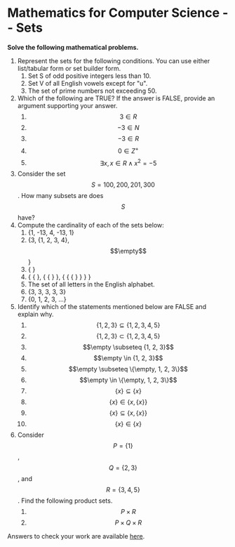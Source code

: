 # Mathematics for Computer Science -- Sets

<script src="https://cdn.mathjax.org/mathjax/latest/MathJax.js?config=TeX-AMS-MML_HTMLorMML" type="text/javascript"></script>

**Solve the following mathematical problems.**

1. Represent the sets for the following conditions. You can use either list/tabular form or set builder form.
   1. Set S of odd positive integers less than 10.
   2. Set V of all English vowels except for "u".
   3. The set of prime numbers not exceeding 50.
2. Which of the following are TRUE? If the answer is FALSE, provide an argument supporting your answer.
   1. $$3 \in R$$
   2. $$-3 \in N$$
   3. $$-3 \in R$$
   4. $$0 \in Z^+$$
   5. $$\exists x, x \in R \land x^2 = -5$$
3. Consider the set $$S = {100, 200, 201, 300}$$. How many subsets are does $$S$$ have?
4. Compute the cardinality of each of the sets below:
   1. {1, -13, 4, -13, 1}
   2. {3, {1, 2, 3, 4}, $$\empty$$}
   3. { }
   4. { { }, { { } }, { { { } } } }
   5. The set of all letters in the English alphabet.
   6. {3, 3, 3, 3, 3}
   7. {0, 1, 2, 3, ...}
5. Identify which of the statements mentioned below are FALSE and explain why.
   1. $$\{1, 2, 3\} \subseteq \{1, 2, 3, 4, 5\}$$
   2. $$\{1, 2, 3\} \subset \{1, 2, 3, 4, 5\}$$
   3. $$\empty \subseteq {1, 2, 3}$$
   4. $$\empty \in {1, 2, 3}$$
   5. $$\empty \subseteq \{\empty, 1, 2, 3\}$$
   6. $$\empty \in \{\empty, 1, 2, 3\}$$
   7. $$\{x\} \subseteq \{x\}$$
   8. $$\{x\} \in \{x, \{x\}\}$$
   9. $$\{x\} \subseteq \{x, \{x\}\}$$
   10. $$\{x\} \in \{x\}$$
6. Consider $$P = \{1\}$$, $$Q = \{2, 3\}$$, and $$R = \{3, 4, 5\}$$. Find the following product sets.
   1. $$P \times R$$
   2. $$P \times Q \times R$$

Answers to check your work are available [here](exercise-sets-answers).